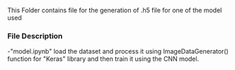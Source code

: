 This Folder contains file for the generation of .h5 file for one of the model used
### File Description
-"model.ipynb" load the dataset and process it using ImageDataGenerator() function for "Keras" library and then train it using the CNN model.
